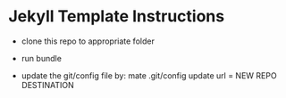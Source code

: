 Jekyll Template Instructions
====================


- clone this repo to appropriate folder
- run bundle

- update the git/config file by:
mate .git/config
update url = NEW REPO DESTINATION

